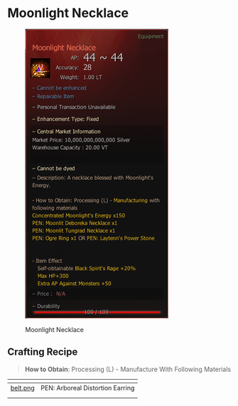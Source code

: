 # Moonlight Necklace

<figure><img src="../../../.gitbook/assets/QQ截图20221102003605.png" alt=""><figcaption><p>Moonlight Necklace</p></figcaption></figure>

## Crafting Recipe

> **How to Obtain**: Processing (L) - Manufacture With Following Materials

<table><thead><tr><th data-type="files"></th><th></th></tr></thead><tbody><tr><td><a href="../../../.gitbook/assets/belt.png">belt.png</a></td><td>PEN: Arboreal Distortion Earring</td></tr><tr><td></td><td></td></tr><tr><td></td><td></td></tr></tbody></table>


